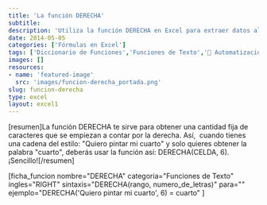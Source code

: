 ```yaml
---
title: 'La función DERECHA'
subtitle: 
description: 'Utiliza la función DERECHA en Excel para extraer datos al final de tus cadenas de texto. Descubre cómo sacarle provecho a esta función de manera práctica.'
date: 2014-05-05
categories: ['Fórmulas en Excel']
tags: ['Diccionario de Funciones','Funciones de Texto','🤖 Automatización con Excel']
images: []
resources: 
- name: 'featured-image'
  src: 'images/funcion-derecha_portada.png'
slug: funcion-derecha
type: excel
layout: excel1
---
```


\[resumen\]La función DERECHA te sirve para obtener una cantidad fija de caracteres que se empiezan a contar por la derecha. Así,  cuando tienes una cadena del estilo: "Quiero pintar mi cuarto" y solo quieres obtener la palabra "cuarto", deberás usar la función así: DERECHA(CELDA, 6). ¡Sencillo!\[/resumen\]

\[ficha\_funcion nombre="DERECHA" categoria="Funciones de Texto" ingles="RIGHT" sintaxis="DERECHA(rango, numero\_de\_letras)" para="" ejemplo="DERECHA('Quiero pintar mi cuarto', 6) = cuarto" \]
